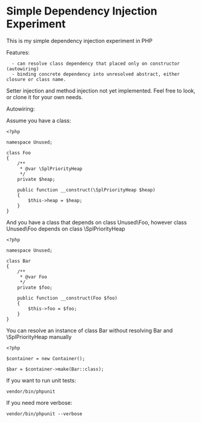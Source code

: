 # Simple Dependency Injection Experiment

This is my simple dependency injection experiment in PHP

Features:
```
  - can resolve class dependency that placed only on constructor (autowiring)
  - binding concrete dependency into unresolved abstract, either closure or class name.
```

Setter injection and method injection not yet implemented.
Feel free to look, or clone it for your own needs.

Autowiring:

Assume you have a class:
```
<?php

namespace Unused;

class Foo
{
	/**
	 * @var \SplPriorityHeap
	 */
	private $heap;

	public function __construct(\SplPriorityHeap $heap)
	{
		$this->heap = $heap;
	}	
}
```

And you have a class that depends on class Unused\Foo, however class Unused\Foo
depends on class \SplPriorityHeap
```
<?php

namespace Unused;

class Bar
{
	/**
	 * @var Foo
	 */
	private $foo;

	public function __construct(Foo $foo)
	{
		$this->foo = $foo;
	}
}
```

You can resolve an instance of class Bar without resolving Bar and \SplPriorityHeap manually
```
<?php

$container = new Container();

$bar = $container->make(Bar::class);
```

If you want to run unit tests:
```
vendor/bin/phpunit
```

If you need more verbose:
```
vendor/bin/phpunit --verbose
```
